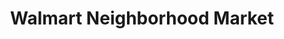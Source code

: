 ---
title: "Walmart Neighborhood Market"
url: /roanoke/walmart-neighborhood-market-plantation-road/
shop: Supermarkt
---